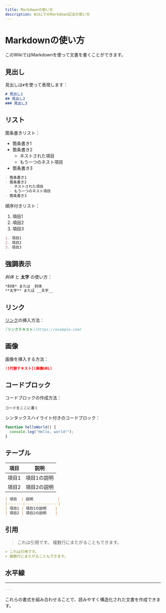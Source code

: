 ```yaml
---
title: Markdownの使い方
description: WikiでのMarkdown記法の使い方
---
```


# Markdownの使い方

このWikiではMarkdownを使って文書を書くことができます。

## 見出し

見出しは`#`を使って表現します：

```markdown
# 見出し1
## 見出し2
### 見出し3
```

## リスト

箇条書きリスト：

- 箇条書き1
- 箇条書き2
  - ネストされた項目
  - もう一つのネスト項目
- 箇条書き3

```markdown
- 箇条書き1
- 箇条書き2
  - ネストされた項目
  - もう一つのネスト項目
- 箇条書き3
```

順序付きリスト：

1. 項目1
2. 項目2
3. 項目3

```markdown
1. 項目1
2. 項目2
3. 項目3
```

## 強調表示

*斜体* と **太字** の使い方：

```markdown
*斜体* または _斜体_
**太字** または __太字__
```

## リンク

[リンク](https://example.com)の挿入方法：

```markdown
[リンクテキスト](https://example.com)
```

## 画像

画像を挿入する方法：

```markdown
![代替テキスト](画像URL)
```

## コードブロック

コードブロックの作成方法：

```
コードをここに書く
```

シンタックスハイライト付きのコードブロック：

```javascript
function helloWorld() {
  console.log("Hello, world!");
}
```

## テーブル

| 項目  | 説明           |
|-------|---------------|
| 項目1 | 項目1の説明    |
| 項目2 | 項目2の説明    |

```markdown
| 項目  | 説明           |
|-------|---------------|
| 項目1 | 項目1の説明    |
| 項目2 | 項目2の説明    |
```

## 引用

> これは引用です。
> 複数行にまたがることもできます。

```markdown
> これは引用です。
> 複数行にまたがることもできます。
```

## 水平線

---

```markdown
---
```

これらの書式を組み合わせることで、読みやすく構造化された文書を作成できます。
